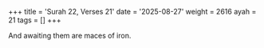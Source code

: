 +++
title = 'Surah 22, Verses 21'
date = '2025-08-27'
weight = 2616
ayah = 21
tags = []
+++

And awaiting them are maces of iron.